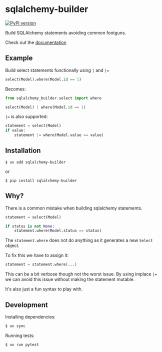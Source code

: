 # sqlalchemy-builder
[![PyPI version](https://badge.fury.io/py/sqlalchemy-builder.svg)](https://badge.fury.io/py/sqlalchemy-builder)

Build SQLAlchemy statements avoiding common footguns.

Check out the [documentation](https://jamie-chang.github.io/sqlalchemy-builder/)

## Example
Build select statements functionally using `|` and `|=`

```py
select(Model).where(Model.id == 1)
```
Becomes:

```py
from sqlalchemy_builder.select import where

select(Model) | where(Model.id == 1)
```

`|=` is also supported:
```py
statement = select(Model)
if value:
    statement |= where(Model.value == value)
```

## Installation
```shell
$ uv add sqlalchemy-builder
```

or 
```shell
$ pip install sqlalchemy-builder
```

## Why?
There is a common mistake when building sqlalchemy statements.

```py
statement = select(Model)

if status is not None:
    statement.where(Model.status == status)
```
The `statement.where` does not do anything as it generates a new `Select` object.

To fix this we have to assign it:

```py
statement = statement.where(...)
```

This can be a bit verbose though not the worst issue. By using implace `|=` we can avoid this issue without making the statement mutable.

It's also just a fun syntax to play with.

## Development
Installing dependencies:
```bash
$ uv sync 
```

Running tests:
```bash
$ uv run pytest
```
